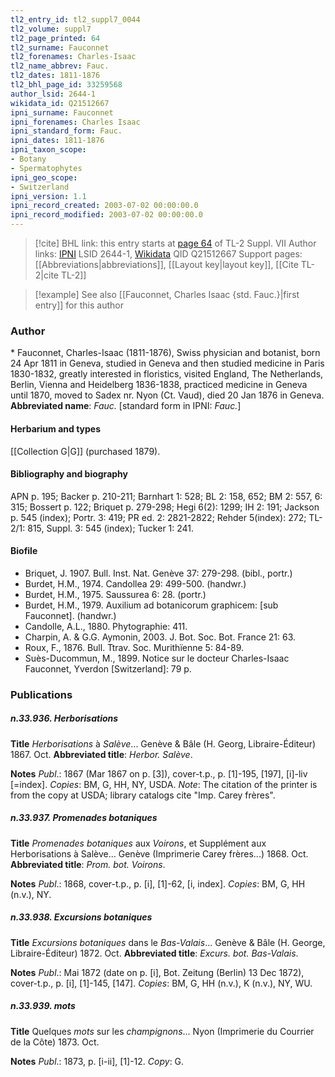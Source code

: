 ```yaml
---
tl2_entry_id: tl2_suppl7_0044
tl2_volume: suppl7
tl2_page_printed: 64
tl2_surname: Fauconnet
tl2_forenames: Charles-Isaac
tl2_name_abbrev: Fauc.
tl2_dates: 1811-1876
tl2_bhl_page_id: 33259568
author_lsid: 2644-1
wikidata_id: Q21512667
ipni_surname: Fauconnet
ipni_forenames: Charles Isaac
ipni_standard_form: Fauc.
ipni_dates: 1811-1876
ipni_taxon_scope: 
- Botany
- Spermatophytes
ipni_geo_scope: 
- Switzerland
ipni_version: 1.1
ipni_record_created: 2003-07-02 00:00:00.0
ipni_record_modified: 2003-07-02 00:00:00.0
---
```


> [!cite] BHL link: this entry starts at [page 64](https://www.biodiversitylibrary.org/page/33259568) of TL-2 Suppl. VII
> Author links: [IPNI](https://www.ipni.org/a/2644-1) LSID 2644-1, [Wikidata](https://www.wikidata.org/wiki/Q21512667) QID Q21512667
> Support pages: [[Abbreviations|abbreviations]], [[Layout key|layout key]], [[Cite TL-2|cite TL-2]]

> [!example] See also [[Fauconnet, Charles Isaac {std. Fauc.}|first entry]] for this author

### Author

\* Fauconnet, Charles-Isaac (1811-1876), Swiss physician and botanist, born 24 Apr 1811 in Geneva, studied in Geneva and then studied medicine in Paris 1830-1832, greatly interested in floristics, visited England, The Netherlands, Berlin, Vienna and Heidelberg 1836-1838, practiced medicine in Geneva until 1870, moved to Sadex nr. Nyon (Ct. Vaud), died 20 Jan 1876 in Geneva. 
**Abbreviated name**: *Fauc.* \[standard form in IPNI: *Fauc.*\]

#### Herbarium and types

[[Collection G|G]] (purchased 1879).

#### Bibliography and biography

APN p. 195; Backer p. 210-211; Barnhart 1: 528; BL 2: 158, 652; BM 2: 557, 6: 315; Bossert p. 122; Briquet p. 279-298; Hegi 6(2): 1299; IH 2: 191; Jackson p. 545 (index); Portr. 3: 419; PR ed. 2: 2821-2822; Rehder 5(index): 272; TL-2/1: 815, Suppl. 3: 545 (index); Tucker 1: 241.

#### Biofile

- Briquet, J. 1907. Bull. Inst. Nat. Genève 37: 279-298. (bibl., portr.)
- Burdet, H.M., 1974. Candollea 29: 499-500. (handwr.)
- Burdet, H.M., 1975. Saussurea 6: 28. (portr.)
- Burdet, H.M., 1979. Auxilium ad botanicorum graphicem: \[sub Fauconnet\]. (handwr.)
- Candolle, A.L., 1880. Phytographie: 411.
- Charpin, A. & G.G. Aymonin, 2003. J. Bot. Soc. Bot. France 21: 63.
- Roux, F., 1876. Bull. Ttrav. Soc. Murithïenne 5: 84-89.
- Suès-Ducommun, M., 1899. Notice sur le docteur Charles-Isaac Fauconnet, Yverdon \[Switzerland\]: 79 p.

### Publications

##### n.33.936. Herborisations

**Title**
*Herborisations* à *Salève*... Genève & Bâle (H. Georg, Libraire-Éditeur) 1867. Oct.
**Abbreviated title**: *Herbor. Salève*.

**Notes**
*Publ*.: 1867 (Mar 1867 on p. \[3\]), cover-t.p., p. \[1\]-195, \[197\], \[i\]-liv \[=index\]. *Copies*: BM, G, HH, NY, USDA.
*Note*: The citation of the printer is from the copy at USDA; library catalogs cite "Imp. Carey frères".

##### n.33.937. Promenades botaniques

**Title**
*Promenades botaniques* aux *Voirons*, et Supplément aux Herborisations à Salève... Genève (Imprimerie Carey frères...) 1868. Oct.
**Abbreviated title**: *Prom. bot. Voirons*.

**Notes**
*Publ*.: 1868, cover-t.p., p. \[i\], \[1\]-62, \[i, index\]. *Copies*: BM, G, HH (n.v.), NY.

##### n.33.938. Excursions botaniques

**Title**
*Excursions botaniques* dans le *Bas-Valais*... Genève & Bâle (H. George, Libraire-Éditeur) 1872. Oct.
**Abbreviated title**: *Excurs. bot. Bas-Valais*.

**Notes**
*Publ*.: Mai 1872 (date on p. \[i\], Bot. Zeitung (Berlin) 13 Dec 1872), cover-t.p., p. \[i\], \[1\]-145, \[147\]. *Copies*: BM, G, HH (n.v.), K (n.v.), NY, WU.

##### n.33.939. mots

**Title**
Quelques *mots* sur les *champignons*... Nyon (Imprimerie du Courrier de la Côte) 1873. Oct.

**Notes**
*Publ*.: 1873, p. \[i-ii\], \[1\]-12. *Copy*: G.


